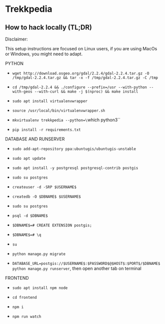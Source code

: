 # Trekkpedia

## How to hack locally (TL;DR)

Disclaimer:

This setup instructions are focused on Linux users, if you are using MacOs or Windows, you might need to adapt.

PYTHON

* `wget http://download.osgeo.org/gdal/2.2.4/gdal-2.2.4.tar.gz -O /tmp/gdal-2.2.4.tar.gz && tar -x -f /tmp/gdal-2.2.4.tar.gz -C /tmp`

* `cd /tmp/gdal-2.2.4 && ./configure --prefix=/usr --with-python --with-geos --with-curl && make -j $(nproc) && make install`

* `sudo apt install virtualenvwrapper`

* `source /usr/local/bin/virtualenvwrapper.sh`

* `mkvirtualenv trekkpedia --python=\`which python3\``

* `pip install -r requirements.txt`

DATABASE AND RUNSERVER

* `sudo add-apt-repository ppa:ubuntugis/ubuntugis-unstable`

* `sudo apt update`

* `sudo apt install -y postgresql postgresql-contrib postgis`

* `sudo su postgres`

* `createuser -d -SRP $USERNAME$`

* `createdb -O $DBNAME$ $USERNAME$`

* `sudo su postgres`

* `psql -d $DBNAME$`

* `$DBNAME$=# CREATE EXTENSION postgis;`

* `$DBNAME$=# \q`

* `su`

* `python manage.py migrate`

* `DATABASE_URL=postgis://$USERNAME$:$PASSWORD$@$HOST$:$PORT$/$DBNAME$ python manage.py runserver`, then open another tab on terminal

FRONTEND

* `sudo apt install npm node`

* `cd frontend`

* `npm i`

* `npm run watch`